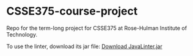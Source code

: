 # CSSE375-course-project
Repo for the term-long project for CSSE375 at Rose-Hulman Institute of Technology.

To use the linter, download its jar file:
[Download JavaLinter.jar]([https://raw.githubusercontent.com/your-username/your-repository/master/path/to/example.txt](https://github.com/rhit-briscoma/CSSE375-course-project/raw/main/Java%20Linter.jar))

